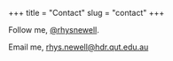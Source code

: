 +++
title = "Contact"
slug = "contact"
+++

Follow me, [@rhysnewell](https://www.twitter.com/rhysnewell).

Email me, rhys.newell@hdr.qut.edu.au